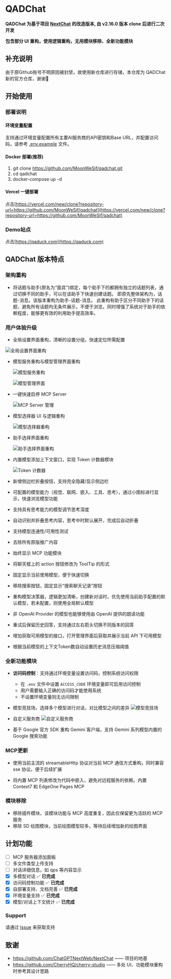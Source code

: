 # QADChat

**QADChat 为基于项目 [NextChat](https://github.com/ChatGPTNextWeb/NextChat) 的改造版本, 由 v2.16.0 版本 clone 后进行二次开发**

**包含部分 UI 重构，使用逻辑重构，无用模块移除、全新功能模块**

## 补充说明

由于原Github账号不明原因被封禁，故使用新仓库进行存储，本仓库为 QADChat 新的官方仓库，谢谢🙏

## 开始使用

### 部署说明

#### 环境变量配置

支持通过环境变量配置所有主要AI服务商的API密钥和Base URL，并配置访问码，请参考 [.env.example](.env.example) 文件。

#### Docker 部署(推荐)

1. git clone https://github.com/MoonWeSif/qadchat.git
2. cd qadchat
3. docker-compose up -d

#### Vercel 一键部署

点击[https://vercel.com/new/clone?repository-url=https://github.com/MoonWeSif/qadchat](https://vercel.com/new/clone?repository-url=https://github.com/MoonWeSif/qadchat)

### Demo站点

点击[https://qaduck.com](https://qaduck.com)

## QADChat 版本特点

### 架构重构

- 将话题与助手(原名为“面具”)绑定，每个助手下的都拥有独立的话题列表，通过切换不同的助手，可以在该助手下快速创建话题。
  即原先整体架构为，话题-消息。该版本重构为助手-话题-消息。
  此重构有助于区分不同助手下的话题，避免所有话题均无条件展示，不便于浏览。同时增强了系统对于助手的依赖程度，能够更有效的利用助手提高效率。

### 用户体验升级

- 全局设置界面重构，清晰的设置分组，快速定位所需配置

![全局设置界面重构](docs/images/readme/settings-ui-refactor.png)

- 模型服务重构与模型管理界面重构

  ![模型服务重构](docs/images/readme/model-service-refactor.png)

  ![模型管理界面](docs/images/readme/model-management-ui.png)

- 一键快速启停 MCP Server

  ![MCP Server 管理](docs/images/readme/mcp-server-management.png)

- 模型选择器 UI 与逻辑重构

  ![模型选择器重构](docs/images/readme/model-selector-refactor.png)

- 助手选择界面重构

  ![助手选择界面重构](docs/images/readme/assistant-selector-refactor.png)

- 内置模型添加上下文窗口，实现 Token 计数器模块

  ![Token 计数器](docs/images/readme/token-calculate.png)

- 新增侧边栏折叠按钮，支持完全隐藏/显示侧边栏
- 可配置的模型能力（视觉、联网、嵌入、工具、思考），通过小图标进行显示，快速浏览模型功能
- 支持具有思考能力的模型调节思考深度
- 自动识别并折叠思考内容，思考中时默认展开，完成后自动折叠
- 支持模型连通性/可用性测试
- 去除所有原版推广内容
- 始终显示 MCP 功能模块
- 将聊天框上的 action 按钮修改为 ToolTip 的形式
- 固定显示当前使用模型，便于快速切换
- 移除搜索按钮，固定显示“搜索聊天记录”按钮
- 重构模型决策器，逻辑更加清晰，创建新对话时，优先使用当前助手配置的默认模型，若未配置，则使用全局默认模型
- 非 OpenAI Provider 的模型也能够使用由 OpenAI 提供的朗读功能
- 重试后保留历史回答，支持通过左右箭头切换不同版本的回答
- 增加获取可用模型的接口，打开管理界面后获取并展示当前 API 下可用模型
- 根据当前模型的上下文Token数自动设置历史消息压缩阈值

### 全新功能模块

- **访问码控制**：支持通过环境变量设置访问码，控制系统访问权限
  - 在 `.env` 文件中设置 `ACCESS_CODE` 环境变量即可启用访问控制
  - 用户需要输入正确的访问码才能使用系统
  - 不设置环境变量则无访问限制

- 模型竞技场，选择多个模型进行对话，对比模型之间的差异
  ![模型竞技场](docs/images/readme/multi-model-arena.png)

- 自定义服务商
  ![自定义服务商](docs/images/readme/custom-provider.png)

- 基于 Google 官方 SDK 重构 Gemini 客户端，支持 Gemini 系列模型内置的 Google 搜索功能

### MCP更新

- 使用当前主流的 streamableHttp 协议对当前 MCP 通信方式重构，同时兼容 sse 协议。便于后续扩展

- 将内置 MCP 列表修改为代码中嵌入，避免对远程服务的依赖。内置 Context7 和 EdgeOne Pages MCP

### 模块移除

- 移除插件模块，该模块功能与 MCP 高度重复，因此仅保留更为活跃的 MCP 服务
- 移除 SD 绘图模块，当前绘图模型较多，等待后续增加新的绘图界面

## 计划功能

- [ ] MCP 服务器添加面板
- [ ] 多文件类型上传支持
- [ ] 对话详细信息，如 qps 等内容显示
- [x] 多模型对话 ✅ **已完成**
- [x] 访问码控制功能 ✅ **已完成**
- [x] 自部署支持、文档完善 ✅ **已完成**
- [x] 环境变量支持 ✅ **已完成**
- [x] 模型/对话上下文统计 ✅ **已完成**

### Support

请通过 [Issue](https://github.com/MoonWeSif/qadchat/issues) 来获取支持

## 致谢

- https://github.com/ChatGPTNextWeb/NextChat —— 项目的地基
- https://github.com/CherryHQ/cherry-studio —— 多处 UI、功能模块重构时参考其设计思路